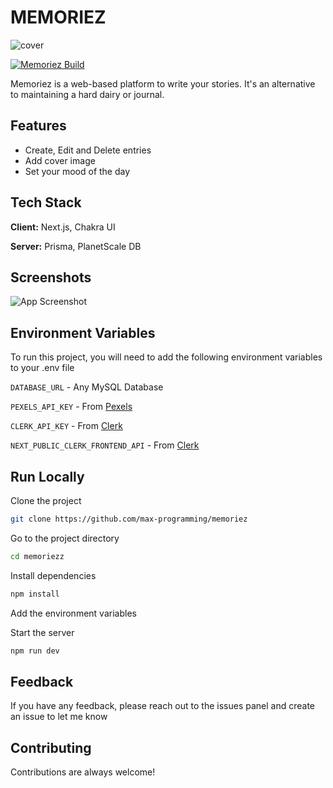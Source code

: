 # MEMORIEZ

![cover](https://memoriez.cc/cover.png)

[![Memoriez Build](https://github.com/max-programming/memories/actions/workflows/nodejs.yml/badge.svg)](https://github.com/max-programming/memories/actions/workflows/nodejs.yml)

Memoriez is a web-based platform to write your stories. It's an alternative to maintaining a hard dairy or journal.

## Features

- Create, Edit and Delete entries
- Add cover image
- Set your mood of the day

## Tech Stack

**Client:** Next.js, Chakra UI

**Server:** Prisma, PlanetScale DB

## Screenshots

![App Screenshot](https://i.ibb.co/mCW1JWr/image.png)

## Environment Variables

To run this project, you will need to add the following environment variables to your .env file

`DATABASE_URL` - Any MySQL Database

`PEXELS_API_KEY` - From [Pexels](https://pexels.com/api)

`CLERK_API_KEY` - From [Clerk](https://clerk.dev)

`NEXT_PUBLIC_CLERK_FRONTEND_API` - From [Clerk](https://clerk.dev)

## Run Locally

Clone the project

```bash
git clone https://github.com/max-programming/memoriez
```

Go to the project directory

```bash
cd memoriezz
```

Install dependencies

```bash
npm install
```

Add the environment variables

Start the server

```bash
npm run dev
```

## Feedback

If you have any feedback, please reach out to the issues panel and create an issue to let me know

## Contributing

Contributions are always welcome!
